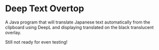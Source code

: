 # Deep Text Overtop
A Java program that will translate Japanese text automatically from the clipboard using DeepL and 
displaying translated on the black translucent overlay.

Still not ready for even testing!
